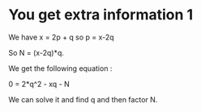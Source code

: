 
# You get extra information 1

We have x = 2p + q so p = x-2q

So N = (x-2q)*q. 

We get the following equation : 

0 = 2*q^2 - xq - N 

We can solve it and find q and then factor N.